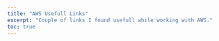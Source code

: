 ```yaml
---
title: "AWS Usefull Links"
excerpt: "Couple of links I found usefull while working with AWS."
toc: true
---
```

